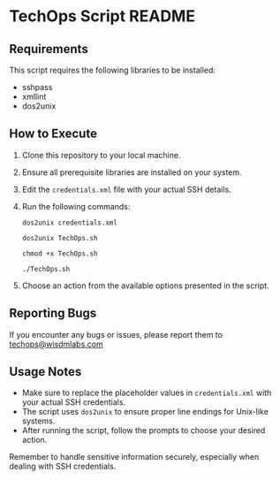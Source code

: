 # TechOps Script README

## Requirements

This script requires the following libraries to be installed:

- sshpass
- xmllint
- dos2unix

## How to Execute

1. Clone this repository to your local machine.

2. Ensure all prerequisite libraries are installed on your system.

3. Edit the `credentials.xml` file with your actual SSH details.

4. Run the following commands:

	`dos2unix credentials.xml`

	`dos2unix TechOps.sh`

	`chmod +x TechOps.sh`

	`./TechOps.sh`



5. Choose an action from the available options presented in the script.

## Reporting Bugs

If you encounter any bugs or issues, please report them to techops@wisdmlabs.com

## Usage Notes

- Make sure to replace the placeholder values in `credentials.xml` with your actual SSH credentials.
- The script uses `dos2unix` to ensure proper line endings for Unix-like systems.
- After running the script, follow the prompts to choose your desired action.

Remember to handle sensitive information securely, especially when dealing with SSH credentials.

